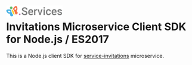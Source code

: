 # <img src="https://github.com/pip-services/pip-services/raw/master/design/Logo.png" alt="Pip.Services Logo" style="max-width:30%"> <br/> Invitations Microservice Client SDK for Node.js / ES2017

This is a Node.js client SDK for [service-invitations](http://github.com/pip-services-users2/service-invitations-node) microservice.
